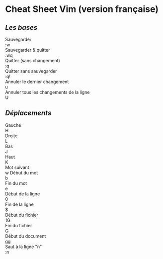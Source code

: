 # **Cheat Sheet Vim** (version française) #

## _Les bases_ ##

Sauvegarder  
:w  
Sauvegarder & quitter   
:wq  
Quitter (sans changement)   
:q  
Quitter sans sauvegarder  
:q!  
Annuler le dernier changement  
u  
Annuler tous les changements de la ligne   
U   

## _Déplacements_ ##
  
Gauche  
H  
Droite  
L  
Bas  
J  
Haut  
K  
Mot suivant  
w
Début du mot  
b  
Fin du mot  
e  
Début de la ligne  
0  
Fin de la ligne  
$  
Début du fichier  
1G  
Fin du fichier  
G  
Début du document  
gg  
Saut à la ligne "n"  
:n




